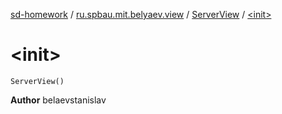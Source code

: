 [sd-homework](../../index.md) / [ru.spbau.mit.belyaev.view](../index.md) / [ServerView](index.md) / [&lt;init&gt;](.)

# &lt;init&gt;

`ServerView()`

**Author**
belaevstanislav

